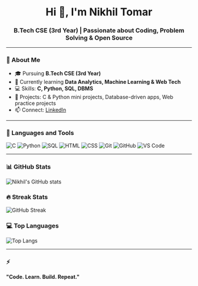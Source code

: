 <h1 align="center">Hi 👋, I'm Nikhil Tomar</h1>
<h3 align="center">B.Tech CSE (3rd Year) | Passionate about Coding, Problem Solving & Open Source</h3>

---

### 🌱 About Me
- 🎓 Pursuing **B.Tech CSE (3rd Year)**
- 🌱 Currently learning **Data Analytics, Machine Learning & Web Tech**
- 💻 Skills: **C, Python, SQL, DBMS**
- 🚀 Projects: C & Python mini projects, Database-driven apps, Web practice projects
- 📫 Connect: [LinkedIn]([your-linkedin-url](https://www.linkedin.com/in/nikhil-tomar-b6a119334?lipi=urn%3Ali%3Apage%3Ad_flagship3_profile_view_base_contact_details%3BMPBsAju7T12aVl5dvdnFCQ%3D%3D))  

---

### 🧰 Languages and Tools
![C](https://img.shields.io/badge/C-00599C?style=for-the-badge&logo=c&logoColor=white)
![Python](https://img.shields.io/badge/Python-3776AB?style=for-the-badge&logo=python&logoColor=white)
![SQL](https://img.shields.io/badge/SQL-003B57?style=for-the-badge&logo=mysql&logoColor=white)
![HTML](https://img.shields.io/badge/HTML5-E34F26?style=for-the-badge&logo=html5&logoColor=white)
![CSS](https://img.shields.io/badge/CSS3-1572B6?style=for-the-badge&logo=css3&logoColor=white)
![Git](https://img.shields.io/badge/Git-F05032?style=for-the-badge&logo=git&logoColor=white)
![GitHub](https://img.shields.io/badge/GitHub-181717?style=for-the-badge&logo=github&logoColor=white)
![VS Code](https://img.shields.io/badge/VS%20Code-0078d7?style=for-the-badge&logo=visual-studio-code&logoColor=white)

---

### 📊 GitHub Stats
![Nikhil's GitHub stats](https://github-readme-stats.vercel.app/api?username=nikhil-761&show_icons=true&theme=tokyonight)

### 🔥 Streak Stats
![GitHub Streak](https://streak-stats.demolab.com?user=nikhil-761&theme=tokyonight&hide_border=true)

### 💻 Top Languages
![Top Langs](https://github-readme-stats.vercel.app/api/top-langs/?username=nikhil-761&layout=compact&theme=tokyonight)

---

### ⚡
**"Code. Learn. Build. Repeat."**
